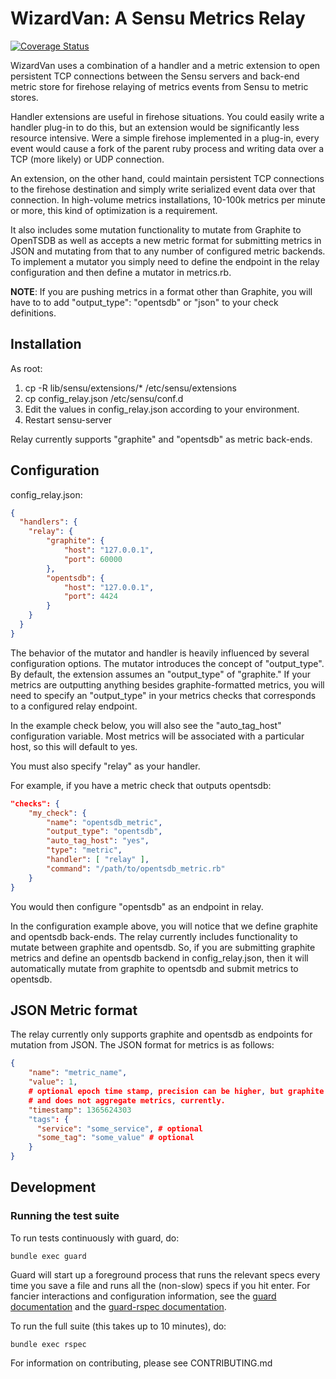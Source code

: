 # WizardVan: A Sensu Metrics Relay

[![Coverage Status](https://coveralls.io/repos/opower/sensu-metrics-relay/badge.png?branch=oss_review)](https://coveralls.io/r/opower/sensu-metrics-relay?branch=oss\_review)

WizardVan uses a combination of a handler and a metric extension to open
persistent TCP connections between the Sensu servers and back-end metric store
for firehose relaying of metrics events from Sensu to metric stores.

Handler extensions are useful in firehose situations.  You could easily write a
handler plug-in to do this, but an extension would be significantly less
resource intensive. Were a simple firehose implemented in a plug-in, every
event would cause a fork of the parent ruby process and writing data over a TCP
(more likely) or UDP connection.

An extension, on the other hand, could maintain persistent TCP connections to
the firehose destination and simply write serialized event data over that
connection. In high-volume metrics installations, 10-100k metrics per minute or
more, this kind of optimization is a requirement.

It also includes some mutation functionality to mutate from Graphite
to OpenTSDB as well as accepts a new metric format for submitting metrics
in JSON and mutating from that to any number of configured metric
backends. To implement a mutator you simply need to define the endpoint
in the relay configuration and then define a mutator in metrics.rb.

**NOTE**: If you are pushing metrics in a format other than Graphite, you will
have to to add "output\_type": "opentsdb" or "json" to your check definitions.

## Installation

As root:

1. cp -R lib/sensu/extensions/\* /etc/sensu/extensions
2. cp config\_relay.json /etc/sensu/conf.d 
3. Edit the values in config\_relay.json according to your environment.
4. Restart sensu-server

Relay currently supports "graphite" and "opentsdb" as metric back-ends.

## Configuration

config\_relay.json:

```json
{
  "handlers": {
    "relay": {
        "graphite": { 
            "host": "127.0.0.1",
            "port": 60000
        },
        "opentsdb": {
            "host": "127.0.0.1",
            "port": 4424
        }
    }
  }
}
```

The behavior of the mutator and handler is heavily influenced by several configuration
options. The mutator introduces the concept of "output_type". By default, the extension
assumes an "output_type" of "graphite." If your metrics are outputting anything besides
graphite-formatted metrics, you will need to specify an "output_type" in your metrics
checks that corresponds to a configured relay endpoint.

In the example check below, you will also see the "auto_tag_host" configuration variable.
Most metrics will be associated with a particular host, so this will default to yes.

You must also specify "relay" as your handler.

For example, if you have a metric check that outputs opentsdb:

```json
"checks": {
    "my_check": {
        "name": "opentsdb_metric",
        "output_type": "opentsdb",
        "auto_tag_host": "yes",
        "type": "metric",
        "handler": [ "relay" ],
        "command": "/path/to/opentsdb_metric.rb"
    }
}
```

You would then configure "opentsdb" as an endpoint in relay.

In the configuration example above, you will notice that we define graphite and opentsdb
back-ends. The relay currently includes functionality to mutate between graphite and opentsdb.
So, if you are submitting graphite metrics and define an opentsdb backend in config_relay.json,
then it will automatically mutate from graphite to opentsdb and submit metrics to opentsdb.

## JSON Metric format

The relay currently only supports graphite and opentsdb as endpoints for
mutation from JSON. The JSON format for metrics is as follows:

```json
{
    "name": "metric_name",
    "value": 1,
    # optional epoch time stamp, precision can be higher, but graphite will floor()
    # and does not aggregate metrics, currently.
    "timestamp": 1365624303
    "tags": {
      "service": "some_service", # optional
      "some_tag": "some_value" # optional
    }
}
```

## Development

### Running the test suite

To run tests continuously with guard, do:

```
bundle exec guard
```

Guard will start up a foreground process that runs the relevant specs every
time you save a file and runs all the (non-slow) specs if you hit enter.  For
fancier interactions and configuration information, see the [guard
documentation](https://github.com/guard/guard) and the [guard-rspec
documentation](https://github.com/guard/guard-rspec).

To run the full suite (this takes up to 10 minutes), do:

```
bundle exec rspec
```

For information on contributing, please see CONTRIBUTING.md
